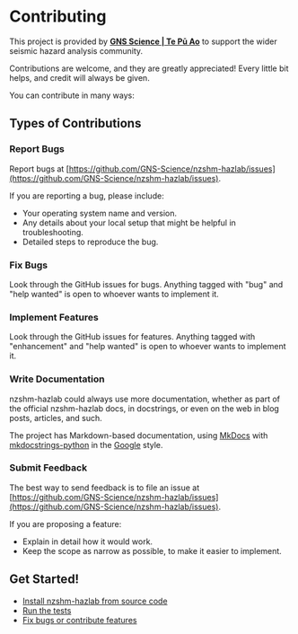 # Contributing

This project is provided by
**[GNS Science | Te Pū Ao](https://github.com/GNS-Science/)**
to support the wider seismic hazard analysis community.

Contributions are welcome, and they are greatly appreciated! Every little bit
helps, and credit will always be given.

You can contribute in many ways:

## Types of Contributions

### Report Bugs

Report bugs at [https://github.com/GNS-Science/nzshm-hazlab/issues](https://github.com/GNS-Science/nzshm-hazlab/issues).

If you are reporting a bug, please include:

- Your operating system name and version.
- Any details about your local setup that might be helpful in troubleshooting.
- Detailed steps to reproduce the bug.

### Fix Bugs

Look through the GitHub issues for bugs. Anything tagged with "bug" and "help
wanted" is open to whoever wants to implement it.

### Implement Features

Look through the GitHub issues for features. Anything tagged with "enhancement"
and "help wanted" is open to whoever wants to implement it.

### Write Documentation

nzshm-hazlab could always use more documentation, whether as part of the
official nzshm-hazlab docs, in docstrings, or even on the web in blog posts,
articles, and such.

The project has Markdown-based documentation, using
[MkDocs](https://www.mkdocs.org/user-guide/) with
[mkdocstrings-python](https://mkdocstrings.github.io/python/) in the
[Google](https://mkdocstrings.github.io/griffe/docstrings/) style.

### Submit Feedback

The best way to send feedback is to file an issue at [https://github.com/GNS-Science/nzshm-hazlab/issues](https://github.com/GNS-Science/nzshm-hazlab/issues).

If you are proposing a feature:

- Explain in detail how it would work.
- Keep the scope as narrow as possible, to make it easier to implement.

## Get Started!

* [Install nzshm-hazlab from source code](docs/installation.md#from-source-code)
* [Run the tests](docs/testing.md)
* [Fix bugs or contribute features](https://github.com/GNS-Science/nzshm-hazlab/issues)
